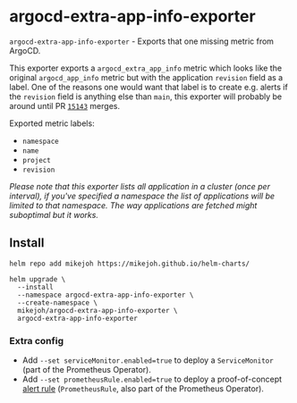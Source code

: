 # argocd-extra-app-info-exporter

`argocd-extra-app-info-exporter` - Exports that one missing metric from ArgoCD.

This exporter exports a `argocd_extra_app_info` metric which looks like the original `argocd_app_info` metric but with the application `revision` field as a label. One of the reasons one would want that label is to create e.g. alerts if the `revision` field is anything else than `main`, this exporter will probably be around until PR [`15143`](https://github.com/argoproj/argo-cd/pull/15143) merges.

Exported metric labels:
* `namespace`
* `name`
* `project`
* `revision`

_Please note that this exporter lists all application in a cluster (once per interval), if you've specified a namespace the list of applications will be limited to that namespace. The way applications are fetched might suboptimal but it works._

## Install

```
helm repo add mikejoh https://mikejoh.github.io/helm-charts/

helm upgrade \
  --install
  --namespace argocd-extra-app-info-exporter \
  --create-namespace \
  mikejoh/argocd-extra-app-info-exporter \
  argocd-extra-app-info-exporter
```

### Extra config

* Add `--set serviceMonitor.enabled=true` to deploy a `ServiceMonitor` (part of the Prometheus Operator).
* Add `--set prometheusRule.enabled=true` to deploy a proof-of-concept [alert rule](https://github.com/mikejoh/helm-charts/blob/main/charts/argocd-extra-app-info-exporter/templates/prometheusrule.yaml#L9-L25) (`PrometheusRule`, also part of the Prometheus Operator).
